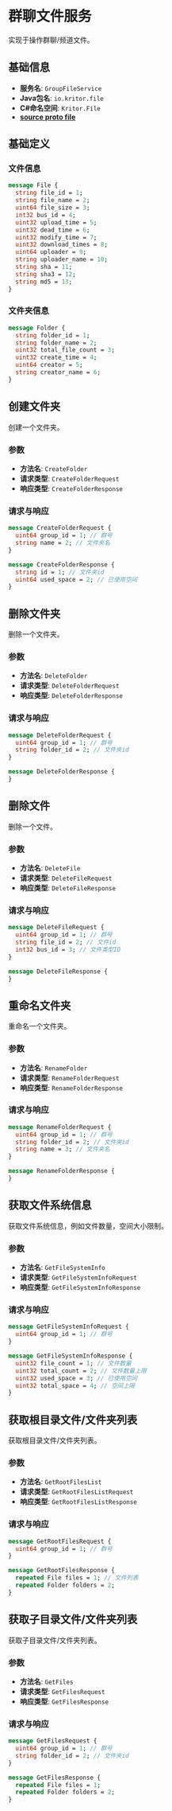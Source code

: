 # 群聊文件服务

实现于操作群聊/频道文件。

## 基础信息

- **服务名**: `GroupFileService`
- **Java包名**: `io.kritor.file`
- **C#命名空间**: `Kritor.File`
- **[source proto file](/protos/src/main/proto/kritor/file/group_file.proto)**

## 基础定义

### 文件信息

```protobuf
message File {
  string file_id = 1;
  string file_name = 2;
  uint64 file_size = 3;
  int32 bus_id = 4;
  uint32 upload_time = 5;
  uint32 dead_time = 6;
  uint32 modify_time = 7;
  uint32 download_times = 8;
  uint64 uploader = 9;
  string uploader_name = 10;
  string sha = 11;
  string sha3 = 12;
  string md5 = 13;
}
```
### 文件夹信息

```protobuf
message Folder {
  string folder_id = 1;
  string folder_name = 2;
  uint32 total_file_count = 3;
  uint32 create_time = 4;
  uint64 creator = 5;
  string creator_name = 6;
}
```

## 创建文件夹

创建一个文件夹。

### 参数

- **方法名**: `CreateFolder`
- **请求类型**: `CreateFolderRequest`
- **响应类型**: `CreateFolderResponse`

### 请求与响应

```protobuf
message CreateFolderRequest {
  uint64 group_id = 1; // 群号
  string name = 2; // 文件夹名
}

message CreateFolderResponse {
  string id = 1; // 文件夹id
  uint64 used_space = 2; // 已使用空间
}
```

## 删除文件夹

删除一个文件夹。

### 参数

- **方法名**: `DeleteFolder`
- **请求类型**: `DeleteFolderRequest`
- **响应类型**: `DeleteFolderResponse`

### 请求与响应

```protobuf
message DeleteFolderRequest {
  uint64 group_id = 1; // 群号
  string folder_id = 2; // 文件夹id
}

message DeleteFolderResponse {
}
```

## 删除文件

删除一个文件。

### 参数

- **方法名**: `DeleteFile`
- **请求类型**: `DeleteFileRequest`
- **响应类型**: `DeleteFileResponse`

### 请求与响应

```protobuf
message DeleteFileRequest {
  uint64 group_id = 1; // 群号
  string file_id = 2; // 文件id
  int32 bus_id = 3; // 文件类型ID
}

message DeleteFileResponse {
}
```

## 重命名文件夹

重命名一个文件夹。

### 参数

- **方法名**: `RenameFolder`
- **请求类型**: `RenameFolderRequest`
- **响应类型**: `RenameFolderResponse`

### 请求与响应

```protobuf
message RenameFolderRequest {
  uint64 group_id = 1; // 群号
  string folder_id = 2; // 文件夹id
  string name = 3; // 文件夹名
}

message RenameFolderResponse {
}
```

## 获取文件系统信息

获取文件系统信息，例如文件数量，空间大小限制。

### 参数

- **方法名**: `GetFileSystemInfo`
- **请求类型**: `GetFileSystemInfoRequest`
- **响应类型**: `GetFileSystemInfoResponse`

### 请求与响应

```protobuf
message GetFileSystemInfoRequest {
  uint64 group_id = 1; // 群号
}

message GetFileSystemInfoResponse {
  uint32 file_count = 1; // 文件数量
  uint32 total_count = 2; // 文件数量上限
  uint32 used_space = 3; // 已使用空间
  uint32 total_space = 4; // 空间上限
}
```

## 获取根目录文件/文件夹列表

获取根目录文件/文件夹列表。

### 参数

- **方法名**: `GetRootFilesList`
- **请求类型**: `GetRootFilesListRequest`
- **响应类型**: `GetRootFilesListResponse`

### 请求与响应

```protobuf
message GetRootFilesRequest {
  uint64 group_id = 1; // 群号
}

message GetRootFilesResponse {
  repeated File files = 1; // 文件列表
  repeated Folder folders = 2;
}
```

## 获取子目录文件/文件夹列表

获取子目录文件/文件夹列表。

### 参数

- **方法名**: `GetFiles`
- **请求类型**: `GetFilesRequest`
- **响应类型**: `GetFilesResponse`

### 请求与响应

```protobuf
message GetFilesRequest {
  uint64 group_id = 1; // 群号
  string folder_id = 2; // 文件夹id
}

message GetFilesResponse {
  repeated File files = 1;
  repeated Folder folders = 2;
}
```